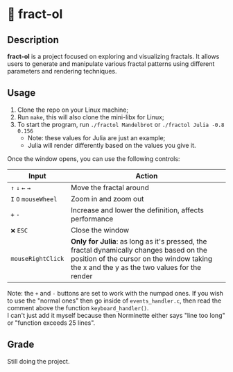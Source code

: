 # 🌌 fract-ol

## Description
**fract-ol** is a project focused on exploring and visualizing fractals. It allows users to generate and manipulate various fractal patterns using different parameters and rendering techniques.

## Usage
1. Clone the repo on your Linux machine;
2. Run `make`, this will also clone the mini-libx for Linux;
3. To start the program, run `./fractol Mandelbrot` or `./fractol Julia -0.8 0.156`
	- Note: these values for Julia are just an example;
	- Julia will render differently based on the values you give it.

Once the window opens, you can use the following controls:

| Input | Action |
|-|-|
| `↑` `↓` `←` `→` | Move the fractal around |
| `I` `O` `mouseWheel` | Zoom in and zoom out |
| `+` `-` | Increase and lower the definition, affects performance |
| `❌` `ESC` | Close the window |
| `mouseRightClick` | **Only for Julia**: as long as it's pressed, the fractal dynamically changes based on the position of the cursor on the window taking the x and the y as the two values for the render |

Note: the `+` and `-` buttons are set to work with the numpad ones. If you wish to use the "normal ones" then go inside of `events_handler.c`, then read the comment above the function `keyboard_handler()`.\
I can't just add it myself because then Norminette either says "line too long" or "function exceeds 25 lines".

## Grade
Still doing the project.
